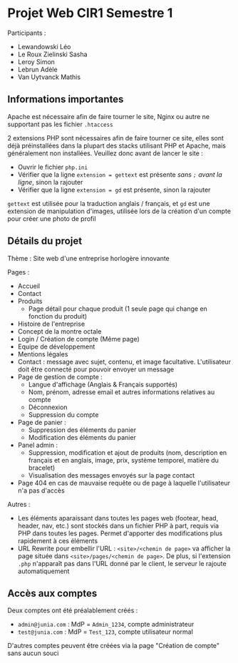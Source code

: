 # Projet Web CIR1 Semestre 1

Participants :

- Lewandowski Léo
- Le Roux Zielinski Sasha
- Leroy Simon
- Lebrun Adèle
- Van Uytvanck Mathis

## Informations importantes

Apache est nécessaire afin de faire tourner le site, Nginx ou autre ne supportant pas les fichier `.htaccess`

2 extensions PHP sont nécessaires afin de faire tourner ce site, elles sont déjà préinstallées dans la plupart des stacks utilisant PHP et Apache, mais généralement non installées. Veuillez donc avant de lancer le site :

- Ouvrir le fichier `php.ini`
- Vérifier que la ligne `extension = gettext` est présente _sans `;` avant la ligne_, sinon la rajouter
- Vérifier que la ligne `extension = gd` est présente, sinon la rajouter

`gettext` est utilisée pour la traduction anglais / français, et `gd` est une extension de manipulation d'images, utilisée lors de la création d'un compte pour créer une photo de profil

## Détails du projet

Thème :
Site web d'une entreprise horlogère innovante

Pages :

- Accueil
- Contact
- Produits
  - Page détail pour chaque produit (1 seule page qui change en fonction du produit)
- Histoire de l'entreprise
- Concept de la montre octale
- Login / Création de compte (Même page)
- Equipe de développement
- Mentions légales
- Contact : message avec sujet, contenu, et image facultative. L'utilisateur doit être connecté pour pouvoir envoyer un message
- Page de gestion de compte :
  - Langue d'affichage (Anglais & Français supportés)
  - Nom, prénom, adresse email et autres informations relatives au compte
  - Déconnexion
  - Suppression du compte
- Page de panier :
  - Suppression des éléments du panier
  - Modification des éléments du panier
- Panel admin :
  - Suppression, modification et ajout de produits (nom, description en français et en anglais, image, prix, système temporel, matière du bracelet)
  - Visualisation des messages envoyés sur la page contact
- Page 404 en cas de mauvaise requête ou de page à laquelle l'utilisateur n'a pas d'accès

Autres :

- Les éléments aparaissant dans toutes les pages web (footear, head, header, nav, etc.) sont stockés dans un fichier PHP à part, requis via PHP dans toutes les pages. Permet d'apporter des modifications plus rapidement à ces éléments
- URL Rewrite pour embellir l'URL : `<site>/<chemin de page>` va afficher la page située dans `<site>/pages/<chemin de page>`. De plus, si l'extension `.php` n'apparaît pas dans l'URL donné par le client, le serveur le rajoute automatiquement

## Accès aux comptes

Deux comptes ont été préalablement créés :

- `admin@junia.com` : MdP = `Admin_1234`, compte administrateur
- `test@junia.com` : MdP = `Test_123`, compte utilisateur normal

D'autres comptes peuvent être créées via la page "Création de compte" sans aucun souci
